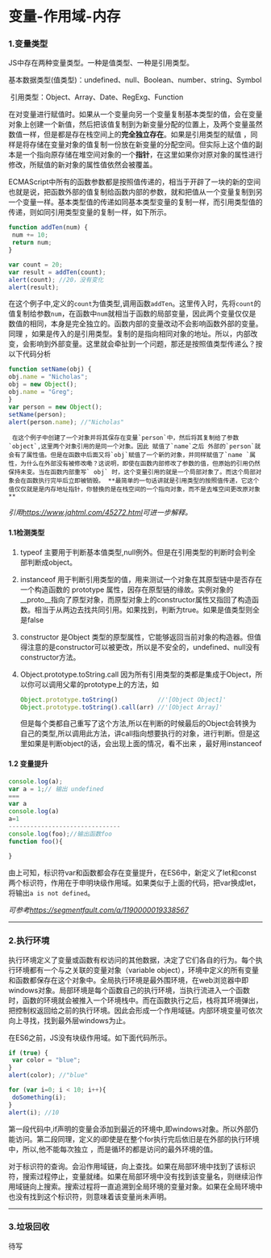 # 变量-作用域-内存

### 1.变量类型

  JS中存在两种变量类型。一种是值类型、一种是引用类型。

​        基本数据类型(值类型)：undefined、null、Boolean、number、string、Symbol

​	引用类型：Object、Array、Date、RegExg、Function

  在对变量进行赋值时。如果从一个变量向另一个变量复制基本类型的值，会在变量对象上创建一个新值，然后把该值复制到为新变量分配的位置上，及两个变量虽然数值一样，但是都是存在栈空间上的**完全独立存在**。如果是引用类型的赋值  ，同样是将存储在变量对象的值复制一份放在新变量的分配空间。但实际上这个值的副本是一个指向原存储在堆空间对象的一个**指针**，在这里如果你对原对象的属性进行修改，所赋值的新对象的属性值依然会被覆盖。

  ECMAScript中所有的函数参数都是按照值传递的，相当于开辟了一块的新的空间也就是说，把函数外部的值复制给函数内部的参数，就和把值从一个变量复制到另一个变量一样。基本类型值的传递如同基本类型变量的复制一样，而引用类型值的传递，则如同引用类型变量的复制一样，如下所示。

```javascript
function addTen(num) { 
 num += 10; 
 return num; 
} 

var count = 20; 
var result = addTen(count); 
alert(count); //20，没有变化
alert(result);
```

​	在这个例子中,定义的`count`为值类型,调用函数`addTen`。这里传入时，先将`count`的值复制给参数`num`，在函数中`num`就相当于函数的局部变量，因此两个变量仅仅是数值的相同，本身是完全独立的。函数内部的变量改动不会影响函数外部的变量。同理 ，如果是传入的是引用类型。复制的是指向相同对象的地址。所以，内部改变，会影响到外部变量。这里就会牵扯到一个问题，那还是按照值类型传递么？按以下代码分析

```javascript
function setName(obj) {
obj.name = "Nicholas";
obj = new Object();
obj.name = "Greg";
}
var person = new Object();
setName(person);
alert(person.name); //"Nicholas"
```

 	 在这个例子中创建了一个对象并将其保存在变量`person`中，然后将其复制给了参数`object`,这里两个对象引用的是同一个对象。因此 赋值了`name`之后 外部的`person`就会有了属性值。但是在函数中后面又将`obj`赋值了一个新的对象，并同样赋值了`name `属性，为什么在外部没有被修改嘞？这说明，即使在函数内部修改了参数的值，但原始的引用仍然保持未变。当在函数内部重写` obj` 时，这个变量引用的就是一个局部对象了。而这个局部对象会在函数执行完毕后立即被销毁。 **最简单的一句话讲就是引用类型的按照值传递，它这个值仅仅就是是内存地址指针，你替换的是在栈空间的一个指向对象，而不是去堆空间更改原对象**

*引用<https://www.jqhtml.com/45272.html>可进一步解释。*

#### 1.1检测类型

1. typeof 主要用于判断基本值类型,null例外。但是在引用类型的判断时会判全部判断成object。

2. instanceof 用于判断引用类型的值，用来测试一个对象在其原型链中是否存在一个构造函数的 prototype 属性，因存在原型链的缘故。实例对象的__proto__指向了原型对象，而原型对象上的constructor属性又指回了构造函数。相当于从两边去找共同引用。如果找到，判断为true。如果是值类型则全是false

3. constructor   是Object 类型的原型属性，它能够返回当前对象的构造器。但值得注意的是constructor可以被更改，所以是不安全的，undefined、null没有constructor方法。

4. Object.prototype.toString.call 因为所有引用类型的类都是集成于Object，所以你可以调用父辈的prototype上的方法，如

   ```javascript
   Object.prototype.toString()           //'[Object Object]'
   Object.prototype.toString().call(arr) //'[Object Array]'
   ```

   但是每个类都自己重写了这个方法,所以在判断的时候最后的Object会转换为自己的类型,所以调用此方法，讲call指向想要执行的对象，进行判断。但是这里如果是判断object的话，会出现上面的情况，看不出来 ，最好用instanceof

#### 1.2 变量提升

```javascript
console.log(a);
var a = 1;// 输出 undefined
===
var a 
console.log(a)
a=1
-------------------------------
console.log(foo);//输出函数foo
function foo(){
 
}
```

由上可知，标识符var和函数都会存在变量提升，在ES6中，新定义了let和const两个标识符，作用在于申明块级作用域。如果类似于上面的代码，把var换成let，将输出`a is not defined`。

*可参考<https://segmentfault.com/a/1190000019338567>*

------

### 2.执行环境

执行环境定义了变量或函数有权访问的其他数据，决定了它们各自的行为。每个执行环境都有一个与之关联的变量对象（variable object），环境中定义的所有变量和函数都保存在这个对象中。全局执行环境是最外围环境，在web浏览器中即windows对象。局部环境是每个函数自己的执行环境，当执行流进入一个函数时，函数的环境就会被推入一个环境栈中。而在函数执行之后，栈将其环境弹出，把控制权返回给之前的执行环境。因此会形成一个作用域链。内部环境变量可依次向上寻找，找到最外层windows为止。

在ES6之前，JS没有块级作用域。如下面代码所示。

```javascript
if (true) { 
 var color = "blue"; 
} 
alert(color); //"blue"

for (var i=0; i < 10; i++){ 
 doSomething(i); 
} 
alert(i); //10
```

第一段代码中,if声明的变量会添加到最近的环境中,即windows对象。所以外部仍能访问。第二段同理，定义的i即使是在整个for执行完后依旧是在外部的执行环境中，所以,他不能每次独立 ，而是循环的都是访问的最外环境的值。

对于标识符的查询。会沿作用域链，向上查找。如果在局部环境中找到了该标识符，搜索过程停止，变量就绪。如果在局部环境中没有找到该变量名，则继续沿作用域链向上搜索。搜索过程将一直追溯到全局环境的变量对象。如果在全局环境中也没有找到这个标识符，则意味着该变量尚未声明。

------

### 3.垃圾回收

待写